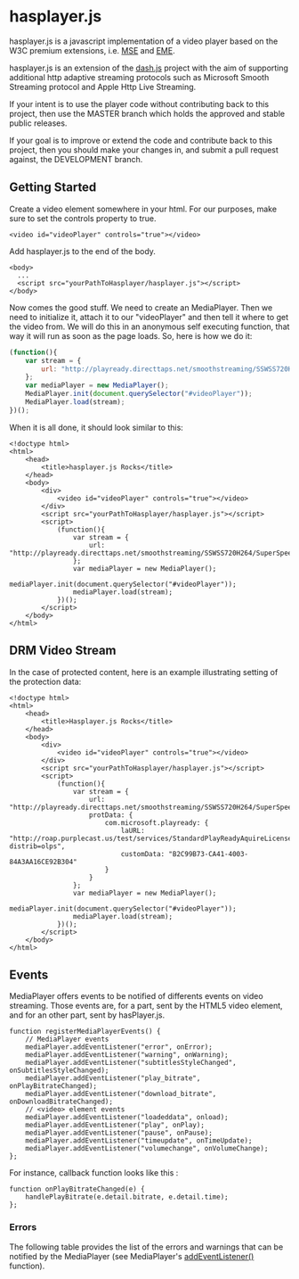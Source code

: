 # hasplayer.js

hasplayer.js is a javascript implementation of a video player based on the W3C premium extensions, i.e. [MSE](https://dvcs.w3.org/hg/html-media/raw-file/tip/media-source/media-source.html) and [EME](https://dvcs.w3.org/hg/html-media/raw-file/tip/encrypted-media/encrypted-media.html).

hasplayer.js is an extension of the [dash.js](https://github.com/Dash-Industry-Forum/dash.js) project with the aim of supporting additional http adaptive streaming protocols such as Microsoft Smooth Streaming protocol and Apple Http Live Streaming.

If your intent is to use the player code without contributing back to this project, then use the MASTER branch which holds the approved and stable public releases.

If your goal is to improve or extend the code and contribute back to this project, then you should make your changes in, and submit a pull request against, the DEVELOPMENT branch. 

## Getting Started

Create a video element somewhere in your html. For our purposes, make sure to set the controls property to true.
```
<video id="videoPlayer" controls="true"></video>
```

Add hasplayer.js to the end of the body.
```
<body>
  ...
  <script src="yourPathToHasplayer/hasplayer.js"></script>
</body>
```

Now comes the good stuff. We need to create an MediaPlayer. Then we need to initialize it, attach it to our "videoPlayer" and then tell it where to get the video from. We will do this in an anonymous self executing function, that way it will run as soon as the page loads. So, here is how we do it:
``` js
(function(){
    var stream = {
        url: "http://playready.directtaps.net/smoothstreaming/SSWSS720H264/SuperSpeedway_720.ism/Manifest"
    };
    var mediaPlayer = new MediaPlayer();
    MediaPlayer.init(document.querySelector("#videoPlayer"));
    MediaPlayer.load(stream);
})();
```

When it is all done, it should look similar to this:
```
<!doctype html>
<html>
    <head>
        <title>hasplayer.js Rocks</title>
    </head>
    <body>
        <div>
            <video id="videoPlayer" controls="true"></video>
        </div>
        <script src="yourPathToHasplayer/hasplayer.js"></script>
        <script>
            (function(){
                var stream = {
                    url: "http://playready.directtaps.net/smoothstreaming/SSWSS720H264/SuperSpeedway_720.ism/Manifest"
                };
                var mediaPlayer = new MediaPlayer();
                mediaPlayer.init(document.querySelector("#videoPlayer"));
                mediaPlayer.load(stream);
            })();
        </script>
    </body>
</html>
```
## DRM Video Stream
In the case of protected content, here is an example illustrating setting of the protection data:
```
<!doctype html>
<html>
    <head>
        <title>Hasplayer.js Rocks</title>
    </head>
    <body>
        <div>
            <video id="videoPlayer" controls="true"></video>
        </div>
        <script src="yourPathToHasplayer/hasplayer.js"></script>
        <script>
            (function(){
                var stream = {
                    url: "http://playready.directtaps.net/smoothstreaming/SSWSS720H264/SuperSpeedway_720.ism/Manifest",
                    protData: {
                        com.microsoft.playready: {
                            laURL: "http://roap.purplecast.us/test/services/StandardPlayReadyAquireLicenseByContent.cfm?distrib=olps",
                            customData: "B2C99B73-CA41-4003-84A3AA16CE92B304"
                        }
                    }
                };
                var mediaPlayer = new MediaPlayer();
                mediaPlayer.init(document.querySelector("#videoPlayer"));
                mediaPlayer.load(stream);
            })();
        </script>
    </body>
</html>
```
## Events

MediaPlayer offers events to be notified of differents events on video streaming. Those events are, for a part, sent by the HTML5 video element, and for an other part, sent by hasPlayer.js.
 
```
function registerMediaPlayerEvents() {
    // MediaPlayer events
    mediaPlayer.addEventListener("error", onError);
    mediaPlayer.addEventListener("warning", onWarning);
    mediaPlayer.addEventListener("subtitlesStyleChanged", onSubtitlesStyleChanged);
    mediaPlayer.addEventListener("play_bitrate", onPlayBitrateChanged);
    mediaPlayer.addEventListener("download_bitrate", onDownloadBitrateChanged);
    // <video> element events
    mediaPlayer.addEventListener("loadeddata", onload);
    mediaPlayer.addEventListener("play", onPlay);
    mediaPlayer.addEventListener("pause", onPause);
    mediaPlayer.addEventListener("timeupdate", onTimeUpdate);
    mediaPlayer.addEventListener("volumechange", onVolumeChange);
};
```
For instance, callback function looks like this :
```
function onPlayBitrateChanged(e) {
    handlePlayBitrate(e.detail.bitrate, e.detail.time);
};
```

### Errors

The following table provides the list of the errors and warnings that can be notified by the MediaPlayer (see MediaPlayer's [addEventListener()](MediaPlayer.html#addEventListener) function).

<!-- ERRORS_TABLE -->

